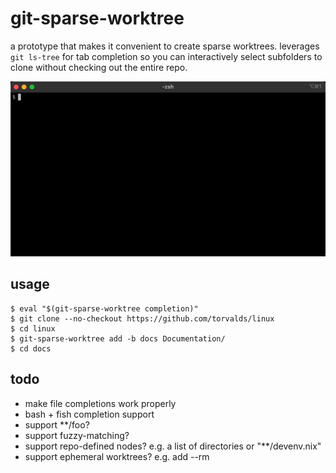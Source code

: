 # git-sparse-worktree

a prototype that makes it convenient to create sparse worktrees. leverages `git ls-tree` for tab completion so you can interactively select subfolders to clone without checking out the entire repo. 

![](./demo.gif)

## usage

```console
$ eval "$(git-sparse-worktree completion)"
$ git clone --no-checkout https://github.com/torvalds/linux
$ cd linux
$ git-sparse-worktree add -b docs Documentation/
$ cd docs
```

## todo

* make file completions work properly
* bash + fish completion support
* support **/foo?
* support fuzzy-matching?
* support repo-defined nodes? e.g. a list of directories or "**/devenv.nix"
* support ephemeral worktrees? e.g. add --rm
